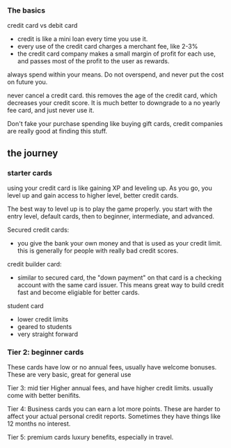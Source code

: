 ### The basics
credit card vs debit card
- credit is like a mini loan every time you use it.
- every use of the credit card charges a merchant fee, like 2-3%
- the credit card company makes a small margin of profit for each use, and passes most of the profit to the user as rewards.

always spend within your means. Do not overspend, and never put the cost on future you.

never cancel a credit card. this removes the age of the credit card, which decreases your credit score. It is much better to downgrade to a no yearly fee card, and just never use it.

Don't fake your purchase spending like buying gift cards, credit companies are really good at finding this stuff.


## the journey

### starter cards
using your credit card is like gaining XP and leveling up. As you go, you level up and gain access to higher level, better credit cards. 

The best way to level up is to play the game properly. you start with the entry level, default cards, then to beginner, intermediate, and advanced. 

Secured credit cards:
- you give the bank your own money and that is used as your credit limit. this is generally for people with really bad credit scores.

credit builder card:
- similar to secured card, the "down payment" on that card is a checking account with the same card issuer. This means great way to build credit fast and become eligiable for better cards.

student card
- lower credit limits
- geared to students
- very straight forward

### Tier 2: beginner cards

These cards have low or no annual fees, usually have welcome bonuses. These are very basic, great for general use

Tier 3: mid tier
Higher annual fees, and have higher credit limits. usually come with better benifits.

Tier 4: Business cards
you can earn a lot more points. These are harder to affect your actual personal credit reports. Sometimes they have things like 12 months no interest. 

Tier 5: premium cards
luxury benefits, especially in travel. 